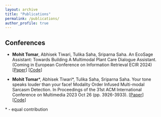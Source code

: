 ```yaml
---
layout: archive
title: "Publications"
permalink: /publications/
author_profile: true
---
```


<!-- For recent publications please refer to my [Google Scholar's page](). -->

## Conferences

* **Mohit Tomar**, Abhisek Tiwari, Tulika Saha, Sriparna Saha. An EcoSage Assistant: Towards Building A Multimodal Plant Care Dialogue Assistant. (Coming in European Conference on Information Retrieval ECIR 2024) \[[Paper](https://arxiv.org/abs/2401.06807)\] \[[Code](https://github.com/mohit2b/EcoSage)\]

* **Mohit Tomar**\*, Abhisek Tiwari\*, Tulika Saha, Sriparna Saha. Your tone speaks louder than your face! Modality Order Infused Multi-modal Sarcasm Detection. In Proceedings of the 31st ACM International Conference on Multimedia 2023 Oct 26 (pp. 3926-3933). \[[Paper](https://dl.acm.org/doi/10.1145/3581783.3612528)\] \[[Code](https://github.com/mohit2b/MO-Sarcation)\]



<!-- ## Under Review

* **Mohit Tomar**, Tulika Saha, Abhisek Tiwari, Sriparna Saha. Action and Reaction go hand in hand! A Multi-modal Dialogue Act Aided Sarcasm Identification.

* **Mohit Tomar**, Abhisek Tiwari, Tulika Saha, Sriparna Saha. An EcoSage Assistant: Towards Building A Multimodal Plant Care Dialogue Assistant.

* **Mohit Tomar**\*, Abhisek Tiwari\*, Sriparna Saha. Towards Knowledge-Infused Automated Disease Diagnosis Assistant. -->

\* - equal contribution




